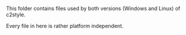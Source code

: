 This folder contains files used by both
versions (Windows and Linux) of c2style.

Every file in here is rather platform
independent.